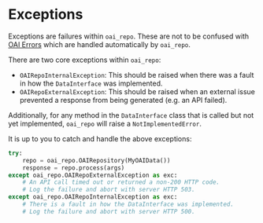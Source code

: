 # Exceptions

Exceptions are failures within `oai_repo`. These are not to be confused with [OAI Errors](https://www.openarchives.org/OAI/openarchivesprotocol.html#ErrorConditions) which are handled automatically by `oai_repo`.

There are two core exceptions within `oai_repo`:

* `OAIRepoInternalException`: This should be raised when there was a fault in how the `DataInterface` was implemented.
* `OAIRepoExternalException`: This should be raised when an external issue prevented a response from being generated (e.g. an API failed).

Additionally, for any method in the `DataInterface` class that is called but not yet implemented, `oai_repo` will
raise a `NotImplementedError`.

It is up to you to catch and handle the above exceptions:
```python
try:
    repo = oai_repo.OAIRepository(MyOAIData())
    response = repo.process(args)
except oai_repo.OAIRepoExternalException as exc:
    # An API call timed out or returned a non-200 HTTP code.
    # Log the failure and abort with server HTTP 503.
except oai_repo.OAIRepoInternalException as exc:
    # There is a fault in how the DataInterface was implemented.
    # Log the failure and abort with server HTTP 500.
```
